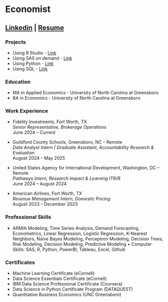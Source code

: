 # Economist
## [Linkedin](https://www.linkedin.com/in/khalilsakho) | [Resume](https://khalilsakho.github.io/ePortfolio/resume.md)

### Projects
- Using R Studio - [Link](https://khalilsakho.github.io/ePortfolio/rstudioprojects)
- Using SAS on demand - [Link](https://khalilsakho.github.io/ePortfolio/sasprojects)
- Using Python - [Link](https://khalilsakho.github.io/ePortfolio/pythonprojects)
- Using SQL - [Link](https://khalilsakho.github.io/ePortfolio/sqlprojects)

### Education
- MA in Applied Economics - University of North Carolina at Greensboro
- BA in Economics - University of North Carolina at Greensboro

### Work Experience

- Fidelity Investments, Fort Worth, TX\
*Senior Representative, Brokerage Operations*\
June 2024 – Current

- Guildford County Schools, Greensboro, NC – Remote\
*Data Analyst Intern | Graduate Assistant, Accountability Research & Evaluation*\
August 2024 – May 2025

- United States Agency for International Development, Washington, DC – Remote\
*Pathways Intern, Research Impact & Learning ITR/R*\
June 2024 – August 2024

- American Airlines, Fort Worth, TX\
*Revenue Management Intern, Domestic Pricing*\
August 2023 – December 2023

### Professional Skills
- ARMIA Modeling, Time Series Analysis, Demand Forecasting, Econometrics, Linear Regression, Logistic Regression, K-Nearest Neighbors, Naïve Bayes Modeling, Perceptron Modeling, Decision Trees, Risk Modeling, Decision Modeling, Predictive Modeling
•	Computer Skills: SAS, R, Python, PowerBI, Tableau, Excel, Github

  
### Certificates
- Machine Learning Certificate (eCornell)
- Data Science Essentials Certificate (eCornell)
- IBM Data Science Professional Certificate (Coursera)
- Data Science in Python Certificate Program (DATAQUEST)
- Quantitative Business Economics (UNC Greensboro)
